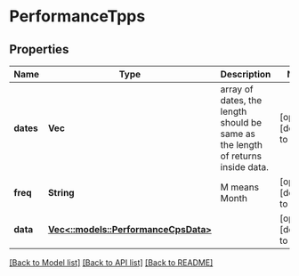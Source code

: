 # PerformanceTpps

## Properties
Name | Type | Description | Notes
------------ | ------------- | ------------- | -------------
**dates** | **Vec<String>** | array of dates, the length should be same as the length of returns inside data. | [optional] [default to null]
**freq** | **String** | M means Month | [optional] [default to null]
**data** | [**Vec<::models::PerformanceCpsData>**](performance_cps_data.md) |  | [optional] [default to null]

[[Back to Model list]](../README.md#documentation-for-models) [[Back to API list]](../README.md#documentation-for-api-endpoints) [[Back to README]](../README.md)


